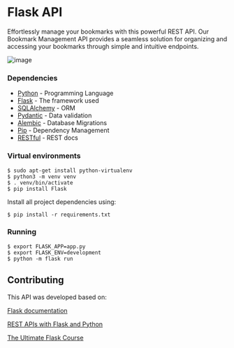 # Flask API

Effortlessly manage your bookmarks with this powerful REST API. Our Bookmark Management API provides a seamless solution for organizing and accessing your bookmarks through simple and intuitive endpoints.

![image](https://github.com/MichaelBenIsrael/bookmarker-api-flask/assets/73841983/432bafab-d604-4dc3-8b7e-99c3e47d969e)


### Dependencies

* [Python](https://www.python.org/) - Programming Language
* [Flask](https://flask.palletsprojects.com/) - The framework used
* [SQLAlchemy](https://docs.sqlalchemy.org/) - ORM
* [Pydantic](https://pydantic-docs.helpmanual.io/) - Data validation
* [Alembic](https://alembic.sqlalchemy.org/) - Database Migrations
* [Pip](https://pypi.org/project/pip/) - Dependency Management
* [RESTful](https://restfulapi.net/) - REST docs

### Virtual environments

```
$ sudo apt-get install python-virtualenv
$ python3 -m venv venv
$ . venv/bin/activate
$ pip install Flask
```

Install all project dependencies using:

```
$ pip install -r requirements.txt
```

### Running
 
```
$ export FLASK_APP=app.py
$ export FLASK_ENV=development
$ python -m flask run
```


## Contributing

This API was developed based on:

[Flask documentation](https://flask.palletsprojects.com/)

[REST APIs with Flask and Python](https://www.udemy.com/rest-api-flask-and-python/) 

[The Ultimate Flask Course](https://www.udemy.com/the-ultimate-flask-course) 
